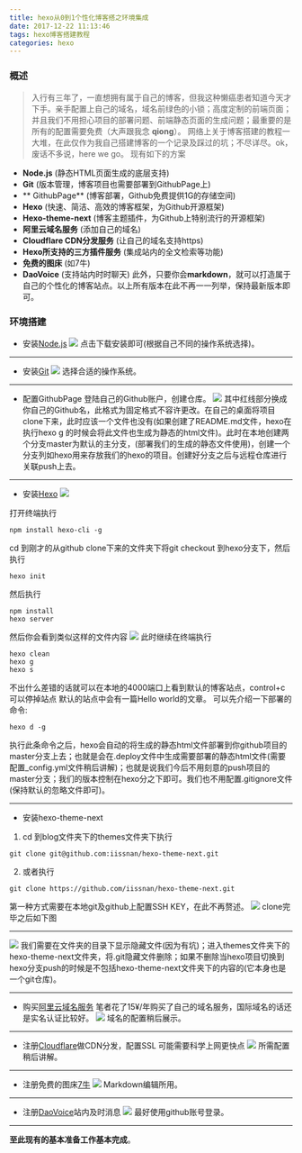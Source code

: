 ```yaml
---
title: hexo从0到1个性化博客搭之环境集成
date: 2017-12-22 11:13:46
tags: hexo博客搭建教程
categories: hexo
---
```


### 概述
> 入行有三年了，一直想拥有属于自己的博客，但我这种懒癌患者知道今天才下手。亲手配置上自己的域名，域名前绿色的小锁；高度定制的前端页面；并且我们不用担心项目的部署问题、前端静态页面的生成问题；最重要的是所有的配置需要免费（大声跟我念 **qiong**）。
网络上关于博客搭建的教程一大堆，在此仅作为我自己搭建博客的一个记录及踩过的坑；不尽详尽。ok，废话不多说，here we go。
现有如下的方案
- **Node.js** (静态HTML页面生成的底层支持)
- **Git** (版本管理，博客项目也需要部署到GithubPage上)
- ** GithubPage** (博客部署，Github免费提供1G的存储空间)
- **Hexo** (快速、简洁、高效的博客框架，为Github开源框架)
- **Hexo-theme-next** (博客主题插件，为Github上特别流行的开源框架)
- **阿里云域名服务** (添加自己的域名)
- **Cloudflare CDN分发服务** (让自己的域名支持https)
- **Hexo所支持的三方插件服务** (集成站内的全文检索等功能)
- **免费的图床** (如7牛)
- **DaoVoice** (支持站内时时聊天)
此外，只要你会**markdown**，就可以打造属于自己的个性化的博客站点。以上所有版本在此不再一一列举，保持最新版本即可。


### 环境搭建
- 安装[Node.js](https://nodejs.org/zh-cn/)
![](https://t1.aixinxi.net/o_1c1ugl7i54uvf0fkvra2l11jba.png-w.jpg)
点击下载安装即可(根据自己不同的操作系统选择)。
---
- 安装[Git](https://git-scm.com/)
![](https://t1.aixinxi.net/o_1c1uh6db42ou10gs1cpnbnm1fg7a.png-w.jpg)
选择合适的操作系统。
---
- 配置GithubPage
登陆自己的Github账户，创建仓库。
![](https://t1.aixinxi.net/o_1c1uk568c1huh10b81op4183n1m3ea.png-w.jpg)
其中红线部分换成你自己的Github名，此格式为固定格式不容许更改。在自己的桌面将项目clone下来，此时应该一个文件也没有(如果创建了README.md文件，hexo在执行hexo g 的时候会将此文件也生成为静态的html文件)。此时在本地创建两个分支master为默认的主分支，(部署我们的生成的静态文件使用)，创建一个分支列如hexo用来存放我们的hexo的项目。创建好分支之后与远程仓库进行关联push上去。
---
- 安装[Hexo](https://hexo.io/zh-cn/index.html) 
![](https://t1.aixinxi.net/o_1c1uhgdt91ts7apf1nnk1foed37a.png-w.jpg)


打开终端执行
```
npm install hexo-cli -g
```
cd 到刚才的从github clone下来的文件夹下将git checkout 到hexo分支下，然后执行
```
hexo init
```
然后执行
```
npm install
hexo server
```
然后你会看到类似这样的文件内容
![](https://t1.aixinxi.net/o_1c1uhrp9i1dmev3g5e7crdioua.png-w.jpg)
此时继续在终端执行
```
hexo clean
hexo g
hexo s
```
不出什么差错的话就可以在本地的4000端口上看到默认的博客站点，control+c可以停掉站点
默认的站点中会有一篇Hello world的文章。
可以先介绍一下部署的命令:
```
hexo d -g
```

执行此条命令之后，hexo会自动的将生成的静态html文件部署到你github项目的master分支上去；也就是会在.deploy文件中生成需要部署的静态html文件(需要配置_config.yml文件稍后讲解)；也就是说我们今后不用刻意的push项目的master分支；我们的版本控制在hexo分之下即可。我们也不用配置.gitignore文件(保持默认的忽略文件即可)。

---
- 安装hexo-theme-next
1. cd 到blog文件夹下的themes文件夹下执行
```
git clone git@github.com:iissnan/hexo-theme-next.git
```
2. 或者执行
```
git clone https://github.com/iissnan/hexo-theme-next.git
```
第一种方式需要在本地git及github上配置SSH KEY，在此不再赘述。
![](https://t1.aixinxi.net/o_1c1uil0ghjts1d7ovd177p78a.png-w.jpg)
clone完毕之后如下图


---
![](https://t1.aixinxi.net/o_1c1ul9kr91ce114i7ku417vcehoa.png-w.jpg)
我们需要在文件夹的目录下显示隐藏文件(因为有坑)；进入themes文件夹下的hexo-theme-next文件夹，将.git隐藏文件删除；如果不删除当hexo项目切换到hexo分支push的时候是不包括hexo-theme-next文件夹下的内容的(它本身也是一个git仓库)。

---
- 购买[阿里云域名服务](https://cn.aliyun.com)
笔者花了15¥/年购买了自己的域名服务，国际域名的话还是实名认证比较好。
![](https://t1.aixinxi.net/o_1c1umpavt3vv1kfp1u5o549fa.png-w.jpg)
域名的配置稍后展示。

---
- 注册[Cloudflare](https://www.cloudflare.com)做CDN分发，配置SSL
可能需要科学上网更快点
![](https://t1.aixinxi.net/o_1c1umvn7nd49tq0119prvcpnca.png-w.jpg)
所需配置稍后讲解。

---
- 注册免费的图床[7牛](https://www.qiniu.com)
![](https://t1.aixinxi.net/o_1c1un6df1lu01lkv1kvkpam12npa.png-w.jpg)
Markdown编辑所用。

---
- 注册[DaoVoice](https://account.daocloud.io/signin)站内及时消息
![](https://t1.aixinxi.net/o_1c1unbgru16ek1aetu9g1noe2lba.png-w.jpg)
最好使用github账号登录。

---
**至此现有的基本准备工作基本完成**。













































































































































